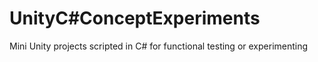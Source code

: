 # UnityC#ConceptExperiments
Mini Unity projects scripted in C# for functional testing or experimenting
